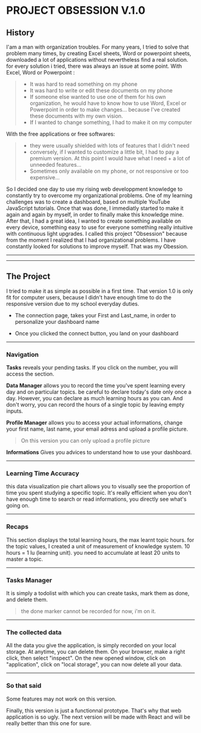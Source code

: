 # PROJECT OBSESSION V.1.0

## History

I'am a man with organization troubles. For many years, I tried to solve that problem many times, by creating Excel sheets, Word or powerpoint sheets, downloaded a lot of applications without nevertheless find a real solution. for every solution i tried, there was always an issue at some point.
With Excel, Word or Powerpoint :
>
> - It was hard to read something on my phone
> - It was hard to write or edit these documents on my phone
> - If someone else wanted to use one of them for his own organization,
> he would have to know how to use Word, Excel or Powerpoint in order to make changes...
> because I've created these documents with my own vision.
> - If I wanted to change something, I had to make it on my computer

With the free applications or free softwares:
>
> - they were usually shielded with lots of features that I didn't need
> - conversely, if I wanted to customize a little bit, I had to pay a premium version.
> At this point I would have what I need + a lot of unneeded features...
> - Sometimes only available on my phone, or not responsive or too expensive...

So I decided one day to use my rising web developpment knowledge to constantly try to overcome my organizational problems.
One of my learning challenges was to create a dashboard, based on multiple YouTube JavaScript tutorials. Once that was done, I immediatly started to make it again and again by myself, in order to finally make this knowledge mine. After that, I had a great idea, I wanted to create something available on every device, something easy to use for everyone something really intuitive with continuous light upgrades. I called this project "Obsession" because from the moment I realized that I had organizational problems. I have constantly
looked for solutions to improve myself. That was my Obession.

---
---

## The Project

I tried to make it as simple as possible in a first time. That version 1.0 is only fit for computer users, because I didn't have enough time to do the responsive version due to my school everyday duties.

- The connection page, takes your First and Last_name, in order to personalize your dashboard name

- Once you clicked the connect button, you land on your dashboard

---

### Navigation

**Tasks**
reveals your pending tasks. If you click on the number, you will access the section.

**Data Manager**
allows you to record the time you've spent learning every day and on particular topics. be careful to declare today's date only once a day. However, you can declare as much learning hours as you can. And don't worry, you can record the hours of a single topic by leaving empty inputs.

**Profile Manager**
allows you to access your actual informations, change your first name, last name, your email adress and upload a profile picture.
> On this version you can only upload a profile picture

**Informations**
Gives you advices to understand how to use your dashboard.

---

### Learning Time Accuracy

this data visualization pie chart allows you to visually see the proportion of time you spent studying a specific topic. It's really efficient when you don't have enough time to search or read informations, you directly see what's going on.

---

### Recaps

This section displays the total learning hours, the max learnt topic hours. for the topic values, I created a unit of measurement of knowledge system. 10 hours = 1 lu (learning unit). you need to accumulate at least 20 units to master a topic.

---

### Tasks Manager

It is simply a todolist with which you can create tasks, mark them as done, and delete them.
> the done marker cannot be recorded for now, i'm on it.

---

### The collected data

All the data you give the application, is simply recorded on your local storage. At anytime, you can delete them. On your browser, make a right click, then select "inspect". On the new opened window, click on "application", click on "local storage", you can now delete all your data.

---

### So that said

Some features may not work on this version.

Finally, this version is just a functionnal prototype. That's why that web application is so ugly. The next version will be made with React and will be really better than this one for sure.
